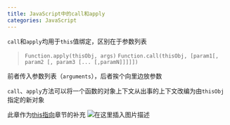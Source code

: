 ```yaml
---
title: JavaScript中的call和apply
categories: JavaScript
---
```


`call`和`apply`均用于`this`值绑定，区别在于参数列表
>`Function.apply(thisObj, args)`
>`Function.call(thisObj, [param1[, param2 [, param3 [... [,paramN]]]]])`

前者传入参数列表（`arguments`），后者挨个向里边放参数

<!--more-->

`call`、`apply`方法可以将一个函数的对象上下文从出事的上下文改编为由`thisObj`指定的新对象


此章作为[this指向](https://blog.csdn.net/qq_38722097/article/details/88125450)章节的补充
![在这里插入图片描述](https://ww1.sinaimg.cn/large/007i4MEmgy1g1avrg3n5gj30kq0kqq3j.jpg)